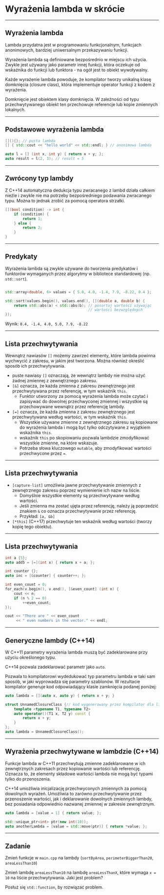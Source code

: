 <!-- .slide: data-background="#111111" -->
# Wyrażenia lambda w skrócie

___

## Wyrażenia lambda

Lambda przydatna jest w programowaniu funkcjonalnym, funkcjach anonimowych, bardziej uniwersalnym przekazywaniu funkcji.
<!-- .element: class="fragment fade-in" -->

Wyrażenia lambda są definiowane bezpośrednio w miejscu ich użycia. Zwykle jest używany jako parametr innej funkcji, która oczekuje od wskaźnika do funkcji lub funktora - na ogół jest to obiekt wywoływalny.
<!-- .element: class="fragment fade-in" -->

Każde wyrażenie lambda powoduje, że kompilator tworzy unikalną klasę domknięcia (closure class), która implementuje operator funkcji z kodem z wyrażenia.
<!-- .element: class="fragment fade-in" -->

Domknięcie jest obiektem klasy domknięcia. W zależności od typu przechwytywanego obiekt ten przechowuje referencje lub kopie zmiennych lokalnych.
<!-- .element: class="fragment fade-in" -->

___

## Podstawowe wyrażenia lambda

```c++
[](){}; // pusta lambda
[] { std::cout << "hello world" << std::endl; } // anonimowa lambda

auto l = [] (int x, int y) { return x + y; };
auto result = l(2, 3); // result = 5
```

___

## Zwrócony typ lambdy

Z C++14 automatyczna dedukcja typu zwracanego z lambd działa całkiem nieźle i zwykle nie ma potrzeby bezpośredniego podawania zwracanego typu. Można to jednak zrobić za pomocą operatora strzałki.
<!-- .element: class="fragment fade-in" -->

```c++
[](bool condition) -> int {
    if (condition) {
        return 1;
    } else {
        return 2;
    }
}
```
<!-- .element: class="fragment fade-in" -->

___

## Predykaty

Wyrażenia lambda są zwykle używane do tworzenia predykatów i funktorów wymaganych przez algorytmy w bibliotece standardowej (np. `std::sort`).
<!-- .element: class="fragment fade-in" -->

```c++

std::array<double, 6> values = { 5.0, 4.0, -1.4, 7.9, -8.22, 0.4 };

std::sort(values.begin(), values.end(), [](double a, double b) {
    return std::abs(a) < std::abs(b); // posortuj wartości używając
                                      // wartości bezwzględnych
});
```
<!-- .element: class="fragment fade-in" -->

Wynik: `0.4, -1.4, 4.0, 5.0, 7.9, -8.22`
<!-- .element: class="fragment fade-in" -->

___

## Lista przechwytywania

Wewnątrz nawiasów `[]` możemy zawrzeć elementy, które lambda powinna wychwycić z zakresu, w jakim jest tworzona. Można również określić sposób ich przechwytywania.

* <!-- .element: class="fragment fade-in" --> puste nawiasy <code>[]</code> oznaczają, że wewnątrz lambdy nie można użyć żadnej zmiennej z zewnętrznego zakresu.
* <!-- .element: class="fragment fade-in" --> <code>[&]</code> oznacza, że ​​każda zmienna z zakresu zewnętrznego jest przechwytywana przez referencję, w tym wskaźnik <code>this</code>.
  * Funktor utworzony za pomocą wyrażenia lambda może czytać i zapisywać do dowolnej przechwyconej zmiennej i wszystkie są przechowywane wewnątrz przez referencję lambdy.
* <!-- .element: class="fragment fade-in" --> <code>[=]</code> oznacza, że ​​każda zmienna z zakresu zewnętrznego jest przechwytywana według wartości, w tym wskaźnik <code>this</code>.
  * Wszystkie używane zmienne z zewnętrznego zakresu są kopiowane do wyrażenia lambda i mogą być tylko odczytywane z wyjątkiem wskaźnika `this`.
  * wskaźnik `this` po skopiowaniu pozwala lambdzie zmodyfikować wszystkie zmienne, na które wskazuje.
  * Potrzeba słowa kluczowego `mutable`, aby zmodyfikować wartości przechwycone przez `=`.

___

## Lista przechwytywania

* <!-- .element: class="fragment fade-in" --> <code>[capture-list]</code> umożliwia jawne przechwytywanie zmiennych z zewnętrznego zakresu poprzez wymienienie ich nazw na liście.
  * Domyślnie wszystkie elementy są przechwytywane według wartości.
  * Jeśli zmienna ma zostać ujęta przez referencję, należy ją poprzedzić znakiem `&` co oznacza przechwytywanie przez referencję.
  * Przykład: `[a, &b]`
* <!-- .element: class="fragment fade-in" --> <code>[*this]</code> (C++17) przechwytuje ten wskaźnik według wartości (tworzy kopię tego obiektu).

___

## Lista przechwytywania

```c++
int a {5};
auto add5 = [=](int x) { return x + a; };

int counter {};
auto inc = [&counter] { counter++; };

int even_count = 0;
for_each(v.begin(), v.end(), [&even_count] (int n) {
    cout << n;
    if (n % 2 == 0)
        ++even_count;
});

cout << "There are " << even_count
     << " even numbers in the vector." << endl;
```

___
<!-- .slide: style="font-size: 0.95em" -->

## Generyczne lambdy (C++14)

W C++11 parametry wyrażenia lambda muszą być zadeklarowane przy użyciu określonego typu.

C++14 pozwala zadeklarować parametr jako `auto`.

Pozwala to kompilatorowi wydedukować typ parametru lambda w taki sam sposób, w jaki wyprowadza się parametry szablonów. W rezultacie kompilator generuje kod odpowiadający klasie zamknięcia podanej poniżej:

```c++
auto lambda = [](auto x, auto y) { return x + y; }

struct UnnamedClosureClass {// kod wygenerowany przez kompilator dla linii powyżej
    template <typename T1, typename T2>
    auto operator()(T1 x, T2 y) const {
        return x + y;
    }
};
auto lambda = UnnamedClosureClass();
```

___

## Wyrażenia przechwytywane w lambdzie (C++14)

Funkcje lambda w C++11 przechwytują zmienne zadeklarowane w ich zewnętrznych zakresach przez kopiowanie wartości lub referencję. Oznacza to, że elementy składowe wartości lambda nie mogą być typami tylko do przenoszenia.

C++14 umożliwia inicjalizację przechwyconych zmiennych za pomocą dowolnych wyrażeń. Umożliwia to zarówno przechwytywanie przez przenoszenie wartości, jak i deklarowanie dowolnych zmiennych lambdy, bez posiadania odpowiednio nazwanej zmiennej w zakresie zewnętrznym.

```c++
auto lambda = [value = 1] { return value; };

std::unique_ptr<int> ptr(new int(10));
auto anotherLambda = [value = std::move(ptr)] { return *value; };
```

___

## Zadanie

Zmień funkcje w `main.cpp` na lambdy (`sortByArea`, `perimeterBiggerThan20`, `areaLessThan10`)

Zmień lambdę `areaLessThan10` na lambdę `areaLessThanX`, które wymaga `x = 10` na liście przechwytywania. Jaki jest problem?

Posłuż się `std::function`, by rozwiązać problem.
